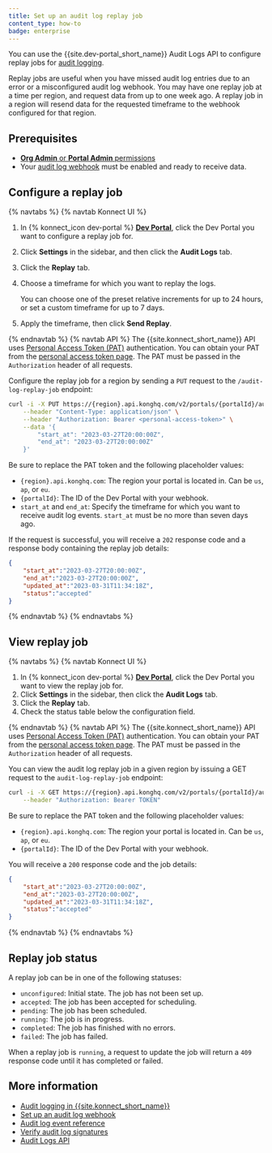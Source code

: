 ```yaml
---
title: Set up an audit log replay job
content_type: how-to
badge: enterprise
---
```


You can use the {{site.dev-portal_short_name}} Audit Logs API to configure replay jobs for [audit logging](/konnect/dev-portal/audit-logging/). 

Replay jobs are useful when you have missed audit log entries due to an error or a misconfigured audit
log webhook. You may have one replay job at a time per region, and request data from up to one week ago.
A replay job in a region will resend data for the requested timeframe to the webhook configured for that region.

## Prerequisites

* [**Org Admin** or **Portal Admin** permissions](/konnect/org-management/teams-and-roles/teams-reference/)
* Your [audit log webhook](/konnect/dev-portal/audit-logging/webhook/) must be enabled and ready to receive data. 


## Configure a replay job

{% navtabs %}
{% navtab Konnect UI %}

1. In {% konnect_icon dev-portal %} [**Dev Portal**](https://cloud.konghq.com/portal), click the Dev Portal you want to configure a replay job for.
1. Click **Settings** in the sidebar, and then click the **Audit Logs** tab.
1. Click the **Replay** tab.
1. Choose a timeframe for which you want to replay the logs. 

   You can choose one of the preset relative increments for up to 24 hours, or 
   set a custom timeframe for up to 7 days.

1. Apply the timeframe, then click **Send Replay**.

{% endnavtab %}
{% navtab API %}
The {{site.konnect_short_name}} API uses [Personal Access Token (PAT)](/konnect/api/#authentication) authentication. You can obtain your PAT from the [personal access token page](https://cloud.konghq.com/global/account/tokens). The PAT must be passed in the `Authorization` header of all requests.

Configure the replay job for a region by sending a `PUT` request to the `/audit-log-replay-job` endpoint:

```sh
curl -i -X PUT https://{region}.api.konghq.com/v2/portals/{portalId}/audit-log-replay-job \
    --header "Content-Type: application/json" \
    --header "Authorization: Bearer <personal-access-token>" \
    --data '{
        "start_at": "2023-03-27T20:00:00Z",
        "end_at": "2023-03-27T20:00:00Z"
    }'
```

Be sure to replace the PAT token and the following placeholder values:
* `{region}.api.konghq.com`: The region your portal is located in. Can be `us`, `ap`, or `eu`.
* `{portalId}`: The ID of the Dev Portal with your webhook.
* `start_at` and `end_at`: Specify the timeframe for which you want to receive audit log events. `start_at` must be no more than seven days ago.

If the request is successful, you will receive a `202` response code and a response body containing the replay job details: 

```json
{
    "start_at":"2023-03-27T20:00:00Z",
    "end_at":"2023-03-27T20:00:00Z",
    "updated_at":"2023-03-31T11:34:18Z",
    "status":"accepted"
}
```

{% endnavtab %}
{% endnavtabs %}

## View replay job

{% navtabs %}
{% navtab Konnect UI %}

1. In {% konnect_icon dev-portal %} [**Dev Portal**](https://cloud.konghq.com/portal), click the Dev Portal you want to view the replay job for.
1. Click **Settings** in the sidebar, then click the **Audit Logs** tab.
1. Click the **Replay** tab.
1. Check the status table below the configuration field.

{% endnavtab %}
{% navtab API %}
The {{site.konnect_short_name}} API uses [Personal Access Token (PAT)](/konnect/api/#authentication) authentication. You can obtain your PAT from the [personal access token page](https://cloud.konghq.com/global/account/tokens). The PAT must be passed in the `Authorization` header of all requests.

You can view the audit log replay job in a given region by issuing a GET request to the `audit-log-replay-job` endpoint:

```sh
curl -i -X GET https://{region}.api.konghq.com/v2/portals/{portalId}/audit-log-replay-job \
    --header "Authorization: Bearer TOKEN"
```

Be sure to replace the PAT token and the following placeholder values:
* `{region}.api.konghq.com`: The region your portal is located in. Can be `us`, `ap`, or `eu`.
* `{portalId}`: The ID of the Dev Portal with your webhook.

You will receive a `200` response code and the job details:

```json
{
    "start_at":"2023-03-27T20:00:00Z",
    "end_at":"2023-03-27T20:00:00Z",
    "updated_at":"2023-03-31T11:34:18Z",
    "status":"accepted"
}
```

{% endnavtab %}
{% endnavtabs %}

## Replay job status

A replay job can be in one of the following statuses:

* `unconfigured`: Initial state. The job has not been set up.
* `accepted`: The job has been accepted for scheduling.
* `pending`: The job has been scheduled.
* `running`: The job is in progress.
* `completed`: The job has finished with no errors.
* `failed`: The job has failed.

When a replay job is `running`, a request to update the job will return a `409` response code until it has completed or failed.

## More information
* [Audit logging in {{site.konnect_short_name}}](/konnect/dev-portal/audit-logging/)
* [Set up an audit log webhook](/konnect/dev-portal/audit-logging/webhook/)
* [Audit log event reference](/konnect/reference/audit-logs/)
* [Verify audit log signatures](/konnect/reference/verify-signatures/)
* [Audit Logs API](/konnect/api/audit-logs/latest/)
